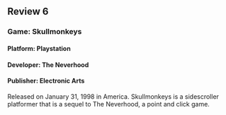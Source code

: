 ## Review 6
### Game: Skullmonkeys
#### Platform: Playstation
#### Developer: The Neverhood
#### Publisher: Electronic Arts

Released on January 31, 1998 in America.
Skullmonkeys is a sidescroller platformer that is a sequel to The Neverhood, a point and click game.
